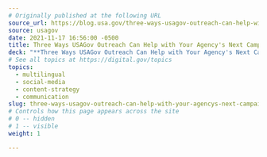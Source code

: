 ```yaml
---
# Originally published at the following URL
source_url: https://blog.usa.gov/three-ways-usagov-outreach-can-help-with-your-agencys-next-campaign
source: usagov
date: 2021-11-17 16:56:00 -0500
title: Three Ways USAGov Outreach Can Help with Your Agency's Next Campaign
deck: "**Three Ways USAGov Outreach Can Help with Your Agency's Next Campaign**&mdash;Does your agency have an idea for a new marketing strategy? USAGov’s Outreach team can support your agency in all stages of your campaign. We can brainstorm with your team, discuss best practices, and try new marketing approaches to grow together in serving people. Learn how to begin partnering with us."
# See all topics at https://digital.gov/topics
topics:
  - multilingual
  - social-media
  - content-strategy
  - communication
slug: three-ways-usagov-outreach-can-help-with-your-agencys-next-campaign
# Controls how this page appears across the site
# 0 -- hidden
# 1 -- visible
weight: 1

---
```

